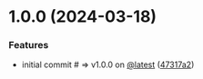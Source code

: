 # 1.0.0 (2024-03-18)


### Features

* initial commit # => v1.0.0 on [@latest](https://github.com/latest) ([47317a2](https://github.com/abeltolu/file-upload-hooks/commit/47317a2f265c963a6f797d1abfd9523db2de36c5))
